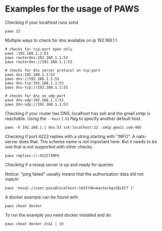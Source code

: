 # Examples for the usage of PAWS

Checking if your localhost runs sshd

```
paws 22
```

Multiple ways to check for dns available on ip 192.168.1.1

```
# checks for tcp-port open only
paws :192.168.1.1:53
paws routerdns:192.168.1.1:53
paws routerdns://192.168.1.1:53

# checks for dns server protocol on tcp-port
paws dns:192.168.1.1:53
paws dns://192.168.1.1:53
paws dns-tcp:192.168.1.1:53
paws dns-tcp://192.168.1.1:53

# checks for dns on udp-port 
paws dns-udp:192.168.1.1:53
paws dns-udp://192.168.1.1:53
```

Checking if your router has DNS, localhost has ssh and the gmail smtp is reachable. Using the `--host` (`-h`) flag to specify another default host.

```
paws -h 192.168.1.1 dns:53 ssh:localhost:22 :smtp.gmail.com:465
```

Checking if port 4222 replies with a string starting with "INFO". A nats-server does that. The schema name is not important here. But it needs to be one that is not supported with other checks.

```
paws replies://:4222?INFO
```

Checking if a mssql server is up and ready for queries

Notice: "ping failed" usually means that the authorisation data did not match!

```
paws 'mssql://user:pass@localhost:1433?db=master&q=SELECT 1'
```

A docker example can be found with

```
paws cheat docker
```

To run the example you need docker installed and do

```
paws cheat docker 2>&1 | sh
```
